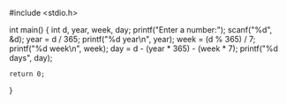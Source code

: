 #include <stdio.h>

int main() {
    int d, year, week, day;
    printf("Enter a number:");
    scanf("%d", &d);
    year = d / 365;
    printf("%d year\n", year);
    week = (d % 365) / 7;
    printf("%d week\n", week);
    day = d - (year * 365) - (week * 7);
    printf("%d days", day);

    return 0;
}
